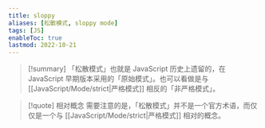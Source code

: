 ```yaml
---
title: sloppy
aliases: [松散模式, sloppy mode]
tags: [JS]
enableToc: true
lastmod: 2022-10-21
---
```


> [!summary]
>「松散模式」也就是 JavaScript 历史上遗留的，在 JavaScript 早期版本采用的「原始模式」。也可以看做是与 [[JavaScript/Mode/strict|严格模式]] 相反的「非严格模式」。

> [!quote] 相对概念
> 需要注意的是，「松散模式」并不是一个官方术语，而仅仅是一个与 [[JavaScript/Mode/strict|严格模式]] 相对的概念。
